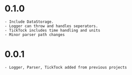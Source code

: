 # 0.1.0
    - Include DataStorage.
    - Logger can throw and handles seperators.
    - TickTock includes time handling and units
    - Minor parser path changes
# 0.0.1
    - Logger, Parser, TickTock added from previous projects
